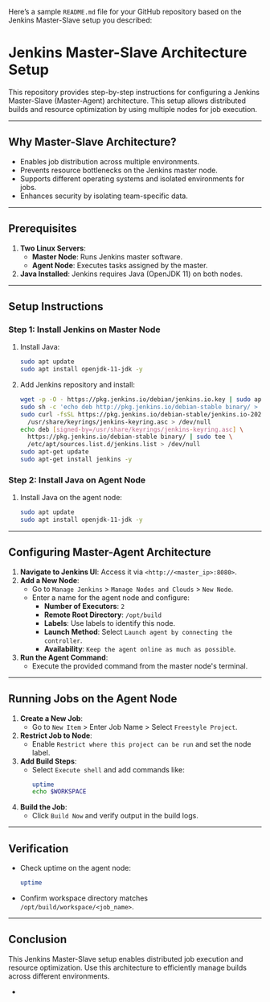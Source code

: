 Here’s a sample `README.md` file for your GitHub repository based on the Jenkins Master-Slave setup you described:


# Jenkins Master-Slave Architecture Setup

This repository provides step-by-step instructions for configuring a Jenkins Master-Slave (Master-Agent) architecture. This setup allows distributed builds and resource optimization by using multiple nodes for job execution.

---

## **Why Master-Slave Architecture?**
- Enables job distribution across multiple environments.
- Prevents resource bottlenecks on the Jenkins master node.
- Supports different operating systems and isolated environments for jobs.
- Enhances security by isolating team-specific data.

---

## **Prerequisites**
1. **Two Linux Servers**: 
   - **Master Node**: Runs Jenkins master software.
   - **Agent Node**: Executes tasks assigned by the master.
2. **Java Installed**: Jenkins requires Java (OpenJDK 11) on both nodes.

---

## **Setup Instructions**

### Step 1: Install Jenkins on Master Node
1. Install Java:
   ```bash
   sudo apt update
   sudo apt install openjdk-11-jdk -y
   ```
2. Add Jenkins repository and install:
   ```bash
   wget -p -O - https://pkg.jenkins.io/debian/jenkins.io.key | sudo apt-key add -
   sudo sh -c 'echo deb http://pkg.jenkins.io/debian-stable binary/ > /etc/apt/sources.list.d/jenkins.list'
   sudo curl -fsSL https://pkg.jenkins.io/debian-stable/jenkins.io-2023.key | sudo tee \
     /usr/share/keyrings/jenkins-keyring.asc > /dev/null
   echo deb [signed-by=/usr/share/keyrings/jenkins-keyring.asc] \
     https://pkg.jenkins.io/debian-stable binary/ | sudo tee \
     /etc/apt/sources.list.d/jenkins.list > /dev/null
   sudo apt-get update
   sudo apt-get install jenkins -y
   ```

### Step 2: Install Java on Agent Node
1. Install Java on the agent node:
   ```bash
   sudo apt update
   sudo apt install openjdk-11-jdk -y
   ```

---

## **Configuring Master-Agent Architecture**

1. **Navigate to Jenkins UI**: Access it via `<http://<master_ip>:8080>`.
2. **Add a New Node**:
   - Go to `Manage Jenkins` > `Manage Nodes and Clouds` > `New Node`.
   - Enter a name for the agent node and configure:
     - **Number of Executors**: `2`
     - **Remote Root Directory**: `/opt/build`
     - **Labels**: Use labels to identify this node.
     - **Launch Method**: Select `Launch agent by connecting the controller`.
     - **Availability**: `Keep the agent online as much as possible`.
3. **Run the Agent Command**:
   - Execute the provided command from the master node's terminal.

---

## **Running Jobs on the Agent Node**

1. **Create a New Job**:
   - Go to `New Item` > Enter Job Name > Select `Freestyle Project`.
2. **Restrict Job to Node**:
   - Enable `Restrict where this project can be run` and set the node label.
3. **Add Build Steps**:
   - Select `Execute shell` and add commands like:
     ```bash
     uptime
     echo $WORKSPACE
     ```
4. **Build the Job**:
   - Click `Build Now` and verify output in the build logs.

---

## **Verification**
- Check uptime on the agent node:
  ```bash
  uptime
  ```
- Confirm workspace directory matches `/opt/build/workspace/<job_name>`.

---

## **Conclusion**
This Jenkins Master-Slave setup enables distributed job execution and resource optimization. Use this architecture to efficiently manage builds across different environments.

-

